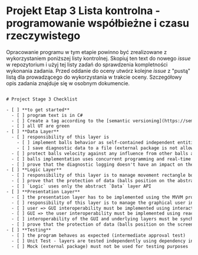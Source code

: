 # Projekt Etap 3 Lista kontrolna - programowanie współbieżne i czasu rzeczywistego

Opracowanie programu w tym etapie powinno być zrealizowane z wykorzystaniem poniższej listy kontrolnej. Skopiuj ten text do nowego _issue_ w repozytorium i użyj tej listy zadań do sprawdzenia kompletności wykonania zadania. Przed oddanie do oceny utwórz kolejne _issue_ z "pustą" listą dla prowadzącego do wykorzystania w trakcie oceny. Szczegółowy opis zadania znajduje się w osobnym dokumencie.

``` txt

# Project Stage 3 Checklist

- [ ] **to get started**
  - [ ] program text is in C#
  - [ ] Create a tag according to the [semantic versioning](https://semver.org/) compliant with the following syntax 3.a.n where: a: approach number [1..3], n: any number you like
  - [ ] all UT are green
- [ ] **Data Layer**
  - [ ] responsibility of this layer is
    - [ ] implement balls behavior as self-contained independent entities
    - [ ] save diagnostic data to a file (external package is not allowed)
  - [ ] protect balls velocity against any influence from other balls and the environmental behavior
  - [ ] balls implementation uses concurrent programming and real-time programming
  - [ ] prove that the diagnostic logging doesn't have an impact on the behavior of the balls
- [ ] **Logic Layer**
  - [ ] responsibility of this layer is to manage movement rectangle boundaries and balls interaction (collisions)
  - [ ] prove that the protection of data (balls position on the abstract table during collisions detection) integration is implemented
  - [ ] `Logic` uses only the abstract `Data` layer API
- [ ] **Presentation Layer**
  - [ ] the presentation layer has to be implemented using the MVVM programming pattern
  - [ ] responsibility of this layer is to manage the graphical user interface (GUI)
  - [ ] user => GUI interoperability must be implemented using interactive programming only
  - [ ] GUI => the user interoperability must be implemented using reactive programming only (timer is not allowed)
  - [ ] interoperability of the GUI and underlying layers must be synchronized
  - [ ] prove that the protection of data (balls position on the screen) integration is implemented
- [ ] **Testing**
  - [ ] the program behaves as expected (intermediate approval test)
  - [ ] Unit Test - layers are tested independently using dependency injection (additional framework is not allowed)
  - [ ] Mock (external package) must not be used for testing purposes
  
```
